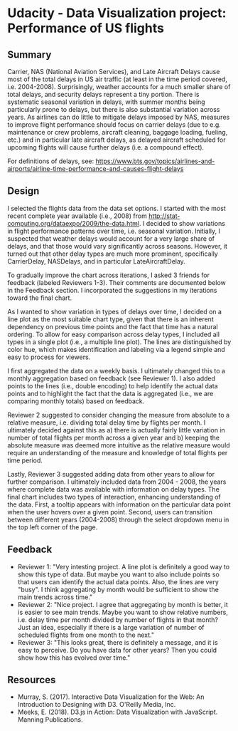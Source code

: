 # Udacity - Data Visualization project: Performance of US flights

## Summary
Carrier, NAS (National Aviation Services), and Late Aircraft Delays cause most of the total delays in US air traffic (at least in the time period covered, i.e. 2004-2008). Surprisingly, weather accounts for a much smaller share of total delays, and security delays represent a tiny portion. There is systematic seasonal variation in delays, with summer months being particularly prone to delays, but there is also substantial variation across years. As airlines can do little to mitigate delays imposed by NAS, measures to improve flight performance should focus on carrier delays (due to e.g. maintenance or crew problems, aircraft cleaning, baggage loading, fueling, etc.) and in particular late aircraft delays, as delayed aircraft scheduled for upcoming flights will cause further delays (i.e. a compound effect).

For definitions of delays, see: 
https://www.bts.gov/topics/airlines-and-airports/airline-time-performance-and-causes-flight-delays
## Design
I selected the flights data from the data set options. I started with the most recent complete year available (i.e., 2008) from http://stat-computing.org/dataexpo/2009/the-data.html. I decided to show variations in flight performance patterns over time, i.e. seasonal variation. Initially, I suspected that weather delays would account for a very large share of delays, and that those would vary significantly across seasons. However, it turned out that other delay types are much more prominent, specifically CarrierDelay, NASDelays, and in particular LateAircraftDelay. 

To gradually improve the chart across iterations, I asked 3 friends for feedback (labeled Reviewers 1-3). Their comments are documented below in the Feedback section. I incorporated the suggestions in my iterations toward the final chart.

As I wanted to show variation in types of delays over time, I decided on a line plot as the most suitable chart type, given that there is an inherent dependency on previous time points and the fact that time has a natural ordering. To allow for easy comparison across delay types, I included all types in a single plot (i.e., a multiple line plot). The lines are distinguished by color hue, which makes identification and labeling via a legend simple and easy to process for viewers. 

I first aggregated the data on a weekly basis. I ultimately changed this to a monthly aggregation based on feedback (see Reviewer 1). I also added points to the lines (i.e., double encoding) to help identify the actual data points and to highlight the fact that the data is aggregated (i.e., we are comparing monthly totals) based on feedback. 

Reviewer 2 suggested to consider changing the measure from absolute to a relative measure, i.e. dividing total delay time by flights per month. I ultimately decided against this as a) there is actually fairly little variation in number of total flights per month across a given year and b) keeping the absolute measure was deemed more intuitive as the relative measure would require an understanding of the measure and knowledge of total flights per time period. 

Lastly, Reviewer 3 suggested adding data from other years to allow for further comparison. I ultimately included data from 2004 - 2008, the years where complete data was available with information on delay types. The final chart includes two types of interaction, enhancing understanding of the data. First, a tooltip appears with information on the particular data point when the user hovers over a given point. Second, users can transition between different years (2004-2008) through the select dropdown menu in the top left corner of the page. 

## Feedback
- Reviewer 1: "Very intesting project. A line plot is definitely a good way to show this type of data. But maybe you want to also include points so that users can identify the actual data points. Also, the lines are very "busy". I think aggregating by month would be sufficient to show the main trends across time."
- Reviewer 2: "Nice project. I agree that aggregating by month is better, it is easier to see main trends. Maybe you want to show relative numbers, i.e. delay time per month divided by number of flights in that month? Just an idea, especially if there is a large variation of number of scheduled flights from one month to the next."
- Reviewer 3: "This looks great, there is definitely a message, and it is easy to perceive. Do you have data for other years? Then you could show how this has evolved over time."

## Resources
- Murray, S. (2017). Interactive Data Visualization for the Web: An Introduction to Designing with D3. O'Reilly Media, Inc.
- Meeks, E. (2018). D3.js in Action: Data Visualization with JavaScript. Manning Publications.
